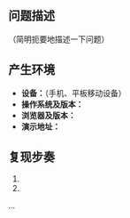## 问题描述

（简明扼要地描述一下问题）

## 产生环境

- **设备：**（手机、平板移动设备）
- **操作系统及版本：**
- **浏览器及版本：**
- **演示地址：**

## 复现步奏

1.
2.
...
